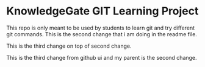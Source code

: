 # KnowledgeGate GIT Learning Project

This repo is only meant to be used by students to learn git and try different git commands.
This is the second change that i am doing in the readme file.

This is the third change on top of second change.

This is the third change from github ui and my parent is the second change.
